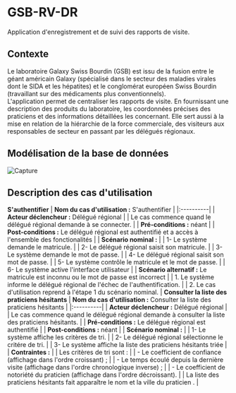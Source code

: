 # GSB-RV-DR
Application d'enregistrement et de suivi des rapports de visite.
## Contexte
Le laboratoire Galaxy Swiss Bourdin (GSB) est issu de la fusion entre le géant américain Galaxy (spécialisé dans le secteur des maladies virales dont le SIDA et les hépatites) et le conglomérat européen Swiss Bourdin (travaillant sur des médicaments plus conventionnels). <br>
L'application permet de centraliser les rapports de visite. En fournissant une description des produits du laboratoire, les coordonnées précises des praticiens et des informations détaillées les concernant. Elle sert aussi à la mise en relation de la hiérarchie de la force commerciale, des visiteurs aux responsables de secteur en passant par les délégués régionaux.
## Modélisation de la base de données
![Capture](https://user-images.githubusercontent.com/85114414/162581569-592f4144-f56d-4862-a1bc-10cb4aef8f68.PNG)
## Description des cas d'utilisation
**S'authentifier**
| **Nom du cas d'utilisation :** S'authentifier |
|:----------|
| **Acteur déclencheur :** Délégué régional |
| Le cas commence quand le délégué régional demande à se connecter. |
| **Pré-conditions :** néant |
| **Post-conditions :** Le délégué régional est authentifié et a accès à l'ensemble des fonctionalités |
| **Scénario nominal :** |
| 1- Le système demande le matricule. |
| 2- Le délégué régional saisit son matricule. |
| 3- Le système demande le mot de passe. |
| 4- Le délégué régional saisit son mot de passe. |
| 5- Le système contrôle le matricule et le mot de passe. |
| 6- Le système active l'interface utilisateur |
| **Scénario alternatif :** Le matricule est inconnu ou le mot de passe est incorrect |
| 1. Le système informe le délégué régional de l'échec de l'authentification. |
| 2. Le cas d'utilisation reprend à l'étape 1 du scénario nominal. |
**Consulter la liste des praticiens hésitants**
| **Nom du cas d'utilisation :** Consulter la liste des praticiens hésitants |
|:----------|
| **Acteur déclencheur :** Délégué régional |
| Le cas commence quand le délégué régional demande à consulter la liste des praticiens hésitants. |
| **Pré-conditions :** Le délégué régional est authentifié |
| **Post-conditions :** néant |
| **Scénario nominal :** |
| 1- Le système affiche les critères de tri. |
| 2- Le délégué régional sélectionne le critére de tri. |
| 3- Le système affiche la liste des praticiens hésitants triée |
| **Contraintes :** |
| Les critères de tri sont : |
| - Le coefficient de confiance (affichage dans l'ordre croissant) ; |
| - Le temps écoulé depuis la dernière visite (affichage dans l'ordre chronologique inverse) ; |
| - Le coefficient de notoriété du praticien (affichage dans l'ordre décroissant). |
| La liste des praticiens hésitants fait apparaître le nom et la ville du praticien . |
